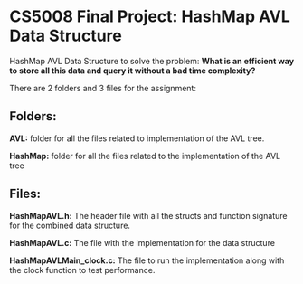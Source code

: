 # CS5008 Final Project: HashMap AVL Data Structure

HashMap AVL Data Structure to solve the problem: **What is an efficient way to store all this data and query it without a bad time complexity?**</br>

There are 2 folders and 3 files for the assignment:</br>

## Folders:</br>
**AVL:** folder for all the files related to implementation of the AVL tree.</br>

**HashMap:** folder for all the files related to the implementation of the AVL tree</br>

## Files:</br>
**HashMapAVL.h:** The header file with all the structs and function signature for the combined data structure.</br>

**HashMapAVL.c:** The file with the implementation for the data structure</br>

**HashMapAVLMain_clock.c:** The file to run the implementation along with the clock function to test performance.</br>

